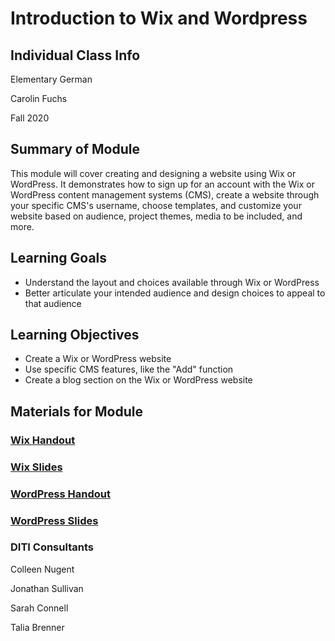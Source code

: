 <h1>Introduction to Wix and Wordpress</h1>

<h2>Individual Class Info</h2>

Elementary German

Carolin Fuchs

Fall 2020

<h2>Summary of Module</h2>

This module will cover creating and designing a website using Wix or WordPress. It demonstrates how to sign up for an account with the Wix or WordPress content management systems (CMS), create a website through your specific CMS's username, choose templates, and customize your website based on audience, project themes, media to be included, and more.

<h2>Learning Goals</h2>

* Understand the layout and choices available through Wix or WordPress
* Better articulate your intended audience and design choices to appeal to that audience

<h2>Learning Objectives</h2>

* Create a Wix or WordPress website
* Use specific CMS features, like the "Add" function
* Create a blog section on the Wix or WordPress website

<h2>Materials for Module</h2>

### [Wix Handout](https://github.com/NULabNortheastern/digitalassignmentshowcase/blob/master/website_building/elementary_german-fall2020-fuchs/wix/Wix_Handout.pdf)

### [Wix Slides](https://docs.google.com/presentation/d/1m2b5fHdYtUOuU8Wibjb_So03IsTMRD0ZS24NIZLjov4/edit?usp=sharing)

### [WordPress Handout](https://github.com/NULabNortheastern/digitalassignmentshowcase/blob/master/website_building/elementary_german-fall2020-fuchs/wordpress/WordPress_Handout.pdf)

### [WordPress Slides](https://docs.google.com/presentation/d/1QZZ1mOnVj_pjHhaXOzXpG-ZMcqukgI3ivTo5qkWKdiw/edit?usp=sharing)

<h3>DITI Consultants</h3>

Colleen Nugent

Jonathan Sullivan

Sarah Connell

Talia Brenner
